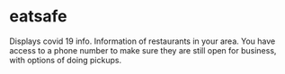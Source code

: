 # eatsafe
Displays covid 19 info. Information of restaurants in your area. You have access to a phone number to make sure they are still open for business, with options of doing pickups.
